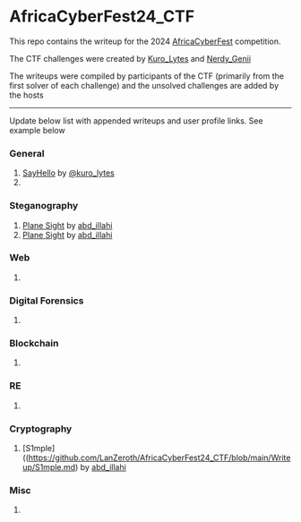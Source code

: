 # AfricaCyberFest24_CTF
This repo contains the writeup for the 2024 [AfricaCyberFest](https://twitter.com/AfricaCyberFest) competition.

The CTF challenges were created by [Kuro_Lytes](https://twitter.com/Kuro_Lytes) and [Nerdy_Genii](https://twitter.com/Nerdy_Genii)

The writeups were compiled by participants of the CTF (primarily from the first solver of each challenge) and the unsolved challenges are added by the hosts

---
Update below list with appended writeups and user profile links. See example below

### General 
1. [SayHello](https://github.com/M4xHedRum/AfricaCyberFest24_CTF/blob/main/Writeup/SayHello.md) by [@kuro_lytes](https://twitter.com/kuro_lytes)
2.

### Steganography 
1. [Plane Sight](https://github.com/LanZeroth/AfricaCyberFest24_CTF/blob/main/Writeup/Plane-Sight.md) by [abd_illahi](https://twitter.com/abd_illahi)
2. [Plane Sight](https://github.com/LanZeroth/AfricaCyberFest24_CTF/blob/main/Writeup/Plane-Sight2.md) by [abd_illahi](https://twitter.com/abd_illahi)

### Web
1.

### Digital Forensics
1.

### Blockchain 
1.

### RE
1.

### Cryptography
1. [S1mple]((https://github.com/LanZeroth/AfricaCyberFest24_CTF/blob/main/Writeup/S1mple.md) by [abd_illahi](https://twitter.com/abd_illahi)

### Misc
1.
